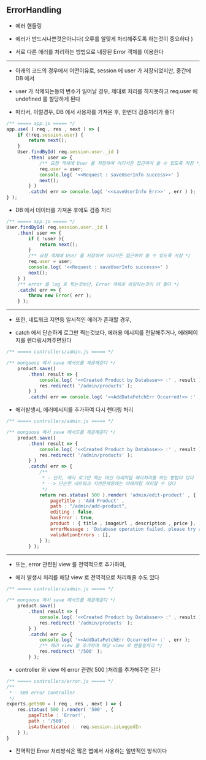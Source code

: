 ## ErrorHandling

- 에러 핸들링


- 에러가 반드시나쁜것은아니다( 오류를 알맞게 처리해주도록 하는것이 중요하다 )


- 서로 다른 에러를 처리하는 방법으로 내장된 Error 객체를 이용한다

---

- 아래의 코드의 경우에서 어떤이유로, session 에 user 가 저장되었지만, 중간에 DB 에서


- user 가 삭제되는등의 변수가 일어날 경우, 제대로 처리를 하지못하고 req.user 에 undefined 를 할당하게 된다


- 따라서, 이럴경우,  DB 에서 사용자를 가져온 후, 한번더 검증처리가 좋다

````javascript
/** ===== app.js ===== */
app.use( ( req , res , next ) => {
    if (!req.session.user) {
        return next(); 
    }
    User.findById( req.session.user._id )
        .then( user => {
            /** 요청 객체에 User 를 저장하여 어디서든 접근하여 쓸 수 있도록 저장 */
            req.user = user;
            console.log( '<<Request : saveUserInfo success>>' )
            next();
        } )
        .catch( err => console.log( '<<saveUserInfo Err>>' , err ) );
} );
````

- DB 에서 데이터를 가져온 후에도 검증 처리

````javascript
/** ===== app.js ===== */
User.findById( req.session.user._id )
    .then( user => {
        if ( !user ){
            return next();
        }
        /** 요청 객체에 User 를 저장하여 어디서든 접근하여 쓸 수 있도록 저장 */
        req.user = user;
        console.log( '<<Request : saveUserInfo success>>' )
        next();
    } )
    /** error 를 log 로 찍는것보단, Error 객체로 래핑하는것이 더 좋다 */
    .catch( err => {
        throw new Error( err );
    } );
````

---

- 또한, 네트워크 지연등 일시적인 에러가 존재할 경우, 


- catch 에서 단순하게 로그만 찍는것보다, 에러용 메시지를 전달해주거나, 에러페이지를 렌더링시켜주면된다

````javascript
/** ===== controllers/admin.js ===== */

/** mongoose 에서 save 메서드를 제공해준다 */
    product.save()
        .then( result => {
            console.log( '<<Created Product by Database>> :' , result );
            res.redirect( '/admin/products' );
        } )
        .catch( err => console.log( '<<AddDataFetchErr Occurred!>> :' , err ) );
````

- 에러발생시, 에러메시지를 추가하여 다시 렌더링 처리

````javascript
/** ===== controllers/admin.js ===== */

/** mongoose 에서 save 메서드를 제공해준다 */
    product.save()
        .then( result => {
            console.log( '<<Created Product by Database>> :' , result );
            res.redirect( '/admin/products' );
        } )
        .catch( err => {
            /**
             * - 단지, 에러 로그만 찍는 대신 아래처럼 에러처리를 하는 방법이 있다
             * --> 단순한 네트워크 지연문제등에는 아래처럼 처리할 수 있다
             */
            return res.status( 500 ).render( 'admin/edit-product' , {
                pageTitle : 'Add Product' ,
                path : "/admin/add-product",
                editing : false,
                hasError : true,
                product : { title , imageUrl , description , price },
                errorMessage : 'Database operation failed, please try again.',
                validationErrors : [],
            } );
        } );
````

---

- 또는, error 관련된 view 를 전역적으로 추가하여, 


- 에러 발생시 처리를 해당 view 로 전역적으로 처리해줄 수도 있다

````javascript
/** ===== controllers/admin.js ===== */

/** mongoose 에서 save 메서드를 제공해준다 */
    product.save()
        .then( result => {
            console.log( '<<Created Product by Database>> :' , result );
            res.redirect( '/admin/products' );
        } )
        .catch( err => {
            console.log( '<<AddDataFetchErr Occurred!>> :' , err );
            /** 에러 view 를 추가하여 해당 view 로 핸들링처리 */
            res.redirect( '/500' );
        } );
````

- controller 와 view 에 error 관련( 500 )처리를 추가해주면 된다

````javascript
/** ===== controllers/error.js ===== */
/**
 * - 500 error Controller
 */
exports.get500 = ( req , res , next ) => {
    res.status( 500 ).render( '500' , {
        pageTitle : 'Error!',
        path : '/500',
        isAuthenticated :  req.session.isLoggedIn
    } );
}
````

- 전역적인 Error 처리방식은 많은 앱에서 사용하는 일반적인 방식이다